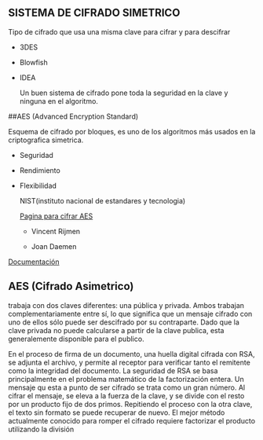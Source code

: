 ## SISTEMA DE CIFRADO SIMETRICO

Tipo de cifrado que usa una misma clave para cifrar y para descifrar 

* 3DES

* Blowfish

* IDEA

  Un buen sistema de cifrado pone toda la seguridad en la clave y ninguna en el algoritmo. 

##AES (Advanced Encryption Standard)

Esquema de cifrado por bloques, es uno de los algoritmos más usados en la criptografica simetrica.

* Seguridad

* Rendimiento

* Flexibilidad

  NIST(instituto nacional de estandares y tecnologia)

  [Pagina para cifrar AES](https://cifraronline.com/descifrar-aes)

  - Vincent Rijmen

  - Joan Daemen

[Documentación](https://csrc.nist.gov/csrc/media/projects/cryptographic-standards-and-guidelines/documents/aes-development/rijndael-ammended.pdf)





## AES (Cifrado Asimetrico)

trabaja con dos claves diferentes: una pública y privada. Ambos trabajan complementariamente entre sí, lo que significa que un mensaje cifrado con uno de ellos sólo puede ser descifrado por su contraparte. Dado que la clave privada no puede calcularse a partir de la clave publica, esta generalemente disponible para el publico.

En el proceso de firma de un documento, una huella digital cifrada con RSA, se adjunta el archivo, y permite al receptor para verificar tanto el remitente como la integridad del documento. La seguridad de RSA se basa principalmente en el problema matemático de la factorización entera. Un mensaje qu esta a punto de ser cifrado se trata como un gran número. Al cifrar el mensaje, se eleva a la fuerza de la clave, y se divide con el resto por un producto fijo de dos primos. Repitiendo el proceso con la otra clave, el texto sin formato se puede recuperar de nuevo. El mejor método actualmente conocido para romper el cifrado requiere factorizar el producto utilizando la división 

 